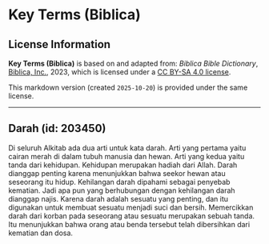# Key Terms (Biblica)

## License Information

**Key Terms (Biblica)** is based on and adapted from: _Biblica Bible Dictionary_, [Biblica, Inc.](https://www.biblica.com/), 2023, which is licensed under a [CC BY-SA 4.0 license](https://creativecommons.org/licenses/by-sa/4.0/legalcode.en).

This markdown version (created `2025-10-20`) is provided under the same license.



--------------------------------

## Darah (id: 203450)

Di seluruh Alkitab ada dua arti untuk kata darah. Arti yang pertama yaitu cairan merah di dalam tubuh manusia dan hewan. Arti yang kedua yaitu tanda dari kehidupan. Kehidupan merupakan hadiah dari Allah. Darah dianggap penting karena menunjukkan bahwa seekor hewan atau seseorang itu hidup. Kehilangan darah dipahami sebagai penyebab kematian. Jadi apa pun yang berhubungan dengan kehilangan darah dianggap najis. Karena darah adalah sesuatu yang penting, dan itu digunakan untuk membuat sesuatu menjadi suci dan bersih. Memercikkan darah dari korban pada seseorang atau sesuatu merupakan sebuah tanda. Itu menunjukkan bahwa orang atau benda tersebut telah dibersihkan dari kematian dan dosa.


